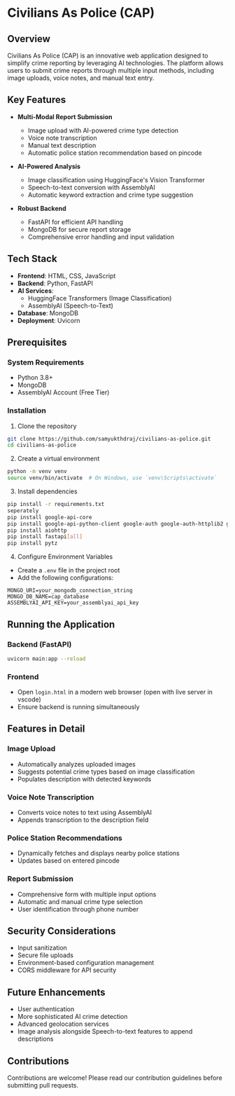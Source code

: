 # Civilians As Police (CAP)

## Overview

Civilians As Police (CAP) is an innovative web application designed to simplify crime reporting by leveraging AI technologies. The platform allows users to submit crime reports through multiple input methods, including image uploads, voice notes, and manual text entry.

## Key Features

- **Multi-Modal Report Submission**
  - Image upload with AI-powered crime type detection
  - Voice note transcription
  - Manual text description
  - Automatic police station recommendation based on pincode

- **AI-Powered Analysis**
  - Image classification using HuggingFace's Vision Transformer
  - Speech-to-text conversion with AssemblyAI
  - Automatic keyword extraction and crime type suggestion

- **Robust Backend**
  - FastAPI for efficient API handling
  - MongoDB for secure report storage
  - Comprehensive error handling and input validation

## Tech Stack

- **Frontend**: HTML, CSS, JavaScript
- **Backend**: Python, FastAPI
- **AI Services**: 
  - HuggingFace Transformers (Image Classification)
  - AssemblyAI (Speech-to-Text)
- **Database**: MongoDB
- **Deployment**: Uvicorn

## Prerequisites

### System Requirements
- Python 3.8+
- MongoDB
- AssemblyAI Account (Free Tier)

### Installation

1. Clone the repository
```bash
git clone https://github.com/samyukthdraj/civilians-as-police.git
cd civilians-as-police
```

2. Create a virtual environment
```bash
python -m venv venv
source venv/bin/activate  # On Windows, use `venv\Scripts\activate`
```

3. Install dependencies
```bash
pip install -r requirements.txt
seperately 
pip install google-api-core
pip install google-api-python-client google-auth google-auth-httplib2 google-auth-oauthlib
pip install aiohttp
pip install fastapi[all] 
pip install pytz

```

4. Configure Environment Variables
- Create a `.env` file in the project root
- Add the following configurations:
```
MONGO_URI=your_mongodb_connection_string
MONGO_DB_NAME=cap_database
ASSEMBLYAI_API_KEY=your_assemblyai_api_key
```

## Running the Application

### Backend (FastAPI)
```bash
uvicorn main:app --reload
```

### Frontend
- Open `login.html` in a modern web browser (open with live server in vscode)
- Ensure backend is running simultaneously

## Features in Detail

### Image Upload
- Automatically analyzes uploaded images
- Suggests potential crime types based on image classification
- Populates description with detected keywords

### Voice Note Transcription
- Converts voice notes to text using AssemblyAI
- Appends transcription to the description field

### Police Station Recommendations
- Dynamically fetches and displays nearby police stations
- Updates based on entered pincode

### Report Submission
- Comprehensive form with multiple input options
- Automatic and manual crime type selection
- User identification through phone number

## Security Considerations

- Input sanitization
- Secure file uploads
- Environment-based configuration management
- CORS middleware for API security

## Future Enhancements

- User authentication
- More sophisticated AI crime detection
- Advanced geolocation services
- Image analysis alongside Speech-to-text features to append descriptions 

## Contributions

Contributions are welcome! Please read our contribution guidelines before submitting pull requests.

